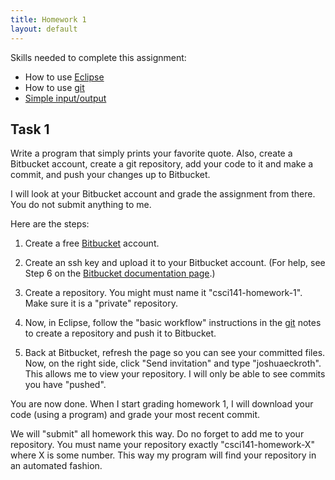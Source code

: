 ```yaml
---
title: Homework 1
layout: default
---
```


Skills needed to complete this assignment:

- How to use [Eclipse](/lecture/eclipse.html)
- How to use [git](/lecture/git.html)
- [Simple input/output](/lecture/simple-io.html)

## Task 1

Write a program that simply prints your favorite quote. Also, create a Bitbucket account, create a git repository, add your code to it and make a commit, and push your changes up to Bitbucket.

I will look at your Bitbucket account and grade the assignment from there. You do not submit anything to me.

Here are the steps:

1. Create a free [Bitbucket](https://bitbucket.org) account.

2. Create an ssh key and upload it to your Bitbucket account. (For help, see Step 6 on the [Bitbucket documentation page](https://confluence.atlassian.com/display/BITBUCKET/Set+up+SSH+for+Git).)

3. Create a repository. You might must name it "csci141-homework-1". Make sure it is a "private" repository.

4. Now, in Eclipse, follow the "basic workflow" instructions in the [git](/lecture/git.html) notes to create a repository and push it to Bitbucket.

5. Back at Bitbucket, refresh the page so you can see your committed files. Now, on the right side, click "Send invitation" and type "joshuaeckroth". This allows me to view your repository. I will only be able to see commits you have "pushed".

You are now done. When I start grading homework 1, I will download your code (using a program) and grade your most recent commit.

We will "submit" all homework this way. Do no forget to add me to your repository. You must name your repository exactly "csci141-homework-X" where X is some number. This way my program will find your repository in an automated fashion.
